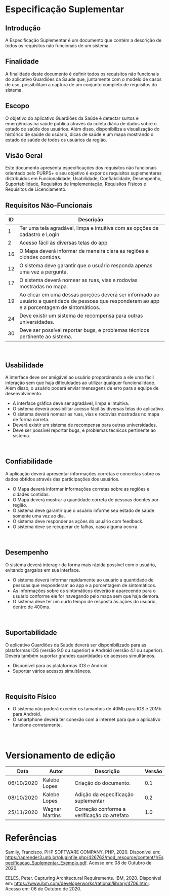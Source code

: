# Especificação Suplementar

## Introdução
A Especificação Suplementar é um documento que contém a descrição de todos os requisitos não funcionais de um sistema. <br/>

## Finalidade
A finalidade deste documento é definir todos os requisitos não funcionais do aplicativo Guardiões da Saúde que, juntamente com o modelo de casos de uso, possibilitam a captura de um conjunto completo de requisitos do sistema. <br/>

## Escopo
O objetivo do aplicativo Guardiões da Saúde é detectar surtos e emergências na saúde pública através da coleta diária de dados sobre o estado de saúde dos usuários. Além disso, disponibiliza a visualização do histórico de saúde do usúario, dicas de saúde e um mapa mostrando o estado de saúde de todos os usuários da região. <br/>

## Visão Geral
Este documento apresenta especificações dos requisitos não funcionais orientado pelo FURPS+ e seu objetivo é expor os requisitos suplementares distribuídos em Funcionalidade, Usabilidade, Confiabilidade, Desempenho, Suportabilidade, Requisitos de Implementação, Requisítos Físicos e Requisitos de Licenciamento. <br/>


## Requisitos Não-Funcionais

| ID | Descrição | 
| ---- | --- |
| 1 | Ter uma tela agradável, limpa e intuitiva com as opções de cadastro e Login |
| 2 | Acesso fácil às diversas telas do app |
| 16 | O Mapa deverá informar de maneira clara as regiões e cidades contidas. |
| 12 | O sistema deve garantir que o usuário responda apenas uma vez a pergunta. |
| 17 | O sistema deverá nomear as ruas, vias e rodovias mostradas no mapa. |
| 19 | Ao clicar em uma dessas porções deverá ser informado ao usuário a quantidade de pessoas que responderam ao app e a porcentagem de sintomáticos. |
| 24 | Deve existir um sistema de recompensa para outras universidades. |
| 30 | Deve ser possível reportar bugs, e problemas técnicos pertinente ao sistema. |  
<br/>

## Usabilidade
A interface deve ser amigável ao usuário proporcinando a ele uma fácil interação sem que haja dificuldades ao utilizar qualquer funcionalidade. Além disso, o usuário poderá enviar mensagens de erro para a equipe de desenvolvimento.

* A interface gráfica deve ser agradável, limpa e intuitiva.
* O sistema deverá possibilitar acesso fácil às diversas telas do aplicativo.
* O sistema deverá nomear as ruas, vias e rodovias mostradas no mapa de forma correta.
* Deverá existir um sistema de recompensa para outras universidades.
* Deve ser possível reportar bugs, e problemas técnicos pertinente ao sistema.
<br/>

## Confiabilidade
A aplicação deverá apresentar informações corretas e concretas sobre os dados obtidos através das participações dos usuários.

* O Mapa deverá informar informações corretas sobre as regiões e cidades contidas.
* O Mapa deverá mostrar a quantidade correta de pessoas doentes por região.
* O sistema deve garantir que o usuário informe seu estado de saúde somente uma vez ao dia.
* O sistema deve responder as ações do usuário com feedback.
* O sistema deve se recuperar de falhas, caso alguma ocorra.
<br/>

## Desempenho
O sistema deverá interagir da forma mais rápida possível com o usuário, evitando gargalos em sua interface.

* O sistema deverá informar rapidamente ao usuário a quantidade de pessoas que responderam ao app e a porcentagem de sintomáticos.
* As informações sobre os sintomáticos deverão ir aparecendo para o usuário conforme ele for navegando pelo mapa sem que haja demora.
* O sistema deve ter um curto tempo de resposta às ações do usuário, dentro de 400ms.
<br/>

## Suportabilidade
O aplicativo Guardiões da Saúde deverá ser disponibilizado para as plataformas IOS (versão 9.0 ou superior) e Android (versão 4.1 ou superior). Deverá também suportar grandes quantidades de acessos simultâneos.

* Disponível para as plataformas IOS e Android.
* Suportar vários acessos simultâneos.
<br/>

## Requisito Físico
* O sistema não poderá exceder os tamanhos de 40Mb para IOS e 20Mb para Android.
* O smartphone deverá ter conexão com a internet para que o aplicativo funcione corretamente.
<br/>

# Versionamento de edição

<table>
  <thead>
    <tr>
      <th>Data</th>
      <th>Autor</th>
      <th>Descrição</th>
      <th>Versão</th>
    </tr>
  </thead>
  <tbody>
    <tr>
      <td>06/10/2020</td>
      <td>Kalebe Lopes</td>
      <td>Criação do documento.</td>
      <td>0.1</td>
    </tr>
    <tr>
      <td>08/10/2020</td>
      <td>Kalebe Lopes</td>
      <td>Adição da especificação suplementar</td>
      <td>0.2</td>
    </tr>
    <tr>
      <td>25/11/2020</td>
      <td>Wagner Martins</td>
      <td>Correção conforme a verificação do artefato</td>
      <td>1.0</td>
    </tr>
  </tbody>
</table>

# Referências

Samily, Francisco. PHP SOFTWARE COMPANY. PHP, 2020. Disponível em: https://aprender3.unb.br/pluginfile.php/426762/mod_resource/content/1/Especificacao_Suplementar_Exemplo.pdf. Acesso em: 08 de Outubro de 2020.

EELES, Peter. Capturing Architectural Requirements. IBM, 2020. Disponível em: <https://www.ibm.com/developerworks/rational/library/4706.html>. Acesso em: 06 de Outubro de 2020.

